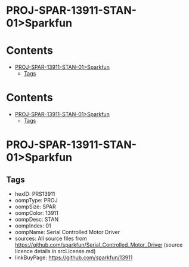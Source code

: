 
PROJ-SPAR-13911-STAN-01>Sparkfun
================================

Contents
========

* [PROJ-SPAR-13911-STAN-01>Sparkfun](#proj-spar-13911-stan-01sparkfun)
	* [Tags](#tags)

Contents
========

* [PROJ-SPAR-13911-STAN-01>Sparkfun](#proj-spar-13911-stan-01sparkfun)
	* [Tags](#tags)

# PROJ-SPAR-13911-STAN-01>Sparkfun

## Tags

- hexID: PRS13911
- oompType: PROJ
- oompSize: SPAR
- oompColor: 13911
- oompDesc: STAN
- oompIndex: 01
- oompName: Serial Controlled Motor Driver
- sources: All source files from https://github.com/sparkfun/Serial_Controlled_Motor_Driver (source licence details in srcLicense.md)
- linkBuyPage: https://github.com/sparkfun/13911
